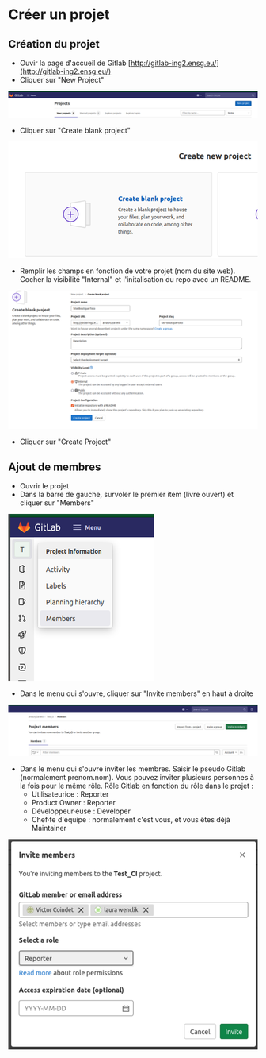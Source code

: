 # Créer un projet

## Création du projet

- Ouvir la page d'accueil de Gitlab [http://gitlab-ing2.ensg.eu/](http://gitlab-ing2.ensg.eu/)
- Cliquer sur "New Project"

![](../images/gitlab/project/project_1.png)

- Cliquer sur "Create blank project"

![](../images/gitlab/project/project_2.png)

- Remplir les champs en fonction de votre projet (nom du site web). Cocher la visibilité "Internal" et l'initalisation du repo avec un README.

![](../images/gitlab/project/project_3.png)

- Cliquer sur "Create Project"

## Ajout de membres

- Ouvrir le projet
- Dans la barre de gauche, survoler le premier item (livre ouvert) et cliquer sur "Members"

![](../images/gitlab/project/project_4.png)

- Dans le menu qui s'ouvre, cliquer sur "Invite members" en haut à droite

![](../images/gitlab/project/project_5.png)

- Dans le menu qui s'ouvre inviter les membres. Saisir le pseudo Gitlab (normalement prenom.nom). Vous pouvez inviter plusieurs personnes à la fois pour le même rôle. Rôle Gitlab en fonction du rôle dans le projet :
    * Utilisateurice : Reporter
    * Product Owner : Reporter
    * Développeur·euse : Developer
    * Chef·fe d'équipe : normalement c'est vous, et vous êtes déjà Maintainer

![](../images/gitlab/project/project_6.png)
